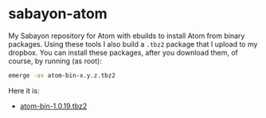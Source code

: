 # sabayon-atom
My Sabayon repository for Atom with ebuilds to install Atom from binary packages. Using these tools I also build a `.tbz2` package that I upload to my dropbox. You can install these packages, after you download them, of course, by running (as root):
```sh
emerge -av atom-bin-x.y.z.tbz2
```

Here it is:

* [atom-bin-1.0.19.tbz2](https://www.dropbox.com/s/qmf8lar7l6reoip/atom-bin-1.0.19.tbz2?dl=0)
